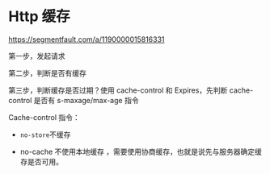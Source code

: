 # Http 缓存

https://segmentfault.com/a/1190000015816331

第一步，发起请求

第二步，判断是否有缓存

第三步，判断缓存是否过期？使用 cache-control 和 Expires，先判断 cache-control 是否有 s-maxage/max-age 指令



Cache-control 指令：

- `no-store`不缓存

- no-cache 不使用本地缓存 ，需要使用协商缓存，也就是说先与服务器确定缓存是否可用。

